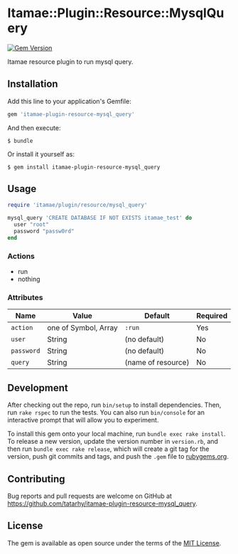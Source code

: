 # Itamae::Plugin::Resource::MysqlQuery

[![Gem Version](https://badge.fury.io/rb/itamae-plugin-resource-mysql_query.svg)](https://badge.fury.io/rb/itamae-plugin-resource-mysql_query)

Itamae resource plugin to run mysql query.

## Installation

Add this line to your application's Gemfile:

```ruby
gem 'itamae-plugin-resource-mysql_query'
```

And then execute:

    $ bundle

Or install it yourself as:

    $ gem install itamae-plugin-resource-mysql_query

## Usage

```ruby
require 'itamae/plugin/resource/mysql_query'

mysql_query 'CREATE DATABASE IF NOT EXISTS itamae_test' do
  user "root"
  password "passw0rd"
end
```

### Actions

- run
- nothing

### Attributes

| Name       | Value                | Default            | Required |
| ---------- | -------------------- | ------------------ | -------- |
| `action`   | one of Symbol, Array | `:run`             | Yes      |
| `user`     | String               | (no default)       | No       |
| `password` | String               | (no default)       | No       |
| `query`    | String               | (name of resource) | No       |

## Development

After checking out the repo, run `bin/setup` to install dependencies. Then, run `rake rspec` to run the tests. You can also run `bin/console` for an interactive prompt that will allow you to experiment.

To install this gem onto your local machine, run `bundle exec rake install`. To release a new version, update the version number in `version.rb`, and then run `bundle exec rake release`, which will create a git tag for the version, push git commits and tags, and push the `.gem` file to [rubygems.org](https://rubygems.org).

## Contributing

Bug reports and pull requests are welcome on GitHub at https://github.com/tatarhy/itamae-plugin-resource-mysql_query.


## License

The gem is available as open source under the terms of the [MIT License](http://opensource.org/licenses/MIT).

